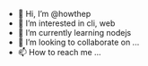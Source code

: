 - 👋 Hi, I’m @howthep
- 👀 I’m interested in cli, web
- 🌱 I’m currently learning nodejs
- 💞️ I’m looking to collaborate on ...
- 📫 How to reach me ...

<!---
howthep/howthep is a ✨ special ✨ repository because its `README.md` (this file) appears on your GitHub profile.
You can click the Preview link to take a look at your changes.
--->
